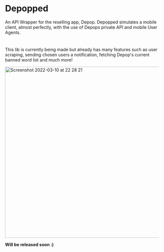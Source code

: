 # Depopped

An API Wrapper for the reselling app, Depop. Depopped simulates a mobile client, almost perfectly, with the use of Depops private API and mobile User Agents.

#
This lib is currently being made but already has many features such as user scraping, sending chosen users a notification, fetching Depop's current banned word list and much more!


<img width="560" alt="Screenshot 2022-03-10 at 22 28 21" src="https://user-images.githubusercontent.com/100610867/157765535-d0c0cc7e-5d73-46f6-b624-169b222f2f11.png">


**Will be released soon :)**
